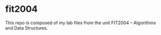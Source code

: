 # fit2004

This repo is composed of my lab files from the unit
FIT2004 – Algorithms and Data Structures.
